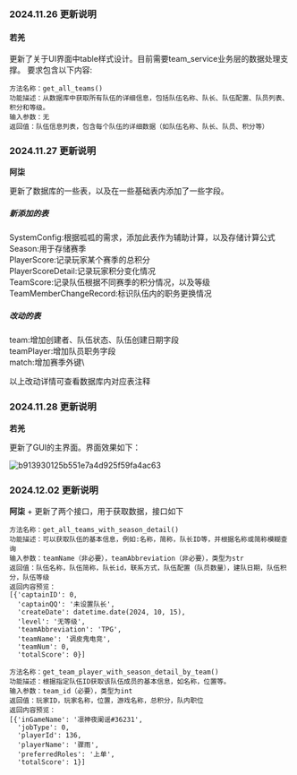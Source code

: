 ### 2024.11.26  更新说明
#### 若羌
更新了关于UI界面中table样式设计。目前需要team_service业务层的数据处理支撑。
要求包含以下内容:

```shell
方法名称：get_all_teams()
功能描述：从数据库中获取所有队伍的详细信息，包括队伍名称、队长、队伍配置、队员列表、积分和等级。
输入参数：无
返回值：队伍信息列表，包含每个队伍的详细数据（如队伍名称、队长、队员、积分等）
```

### 2024.11.27 更新说明
**阿柒**

更新了数据库的一些表，以及在一些基础表内添加了一些字段。

##### 新添加的表
SystemConfig:根据呱呱的需求，添加此表作为辅助计算，以及存储计算公式\
Season:用于存储赛季\
PlayerScore:记录玩家某个赛季的总积分\
PlayerScoreDetail:记录玩家积分变化情况\
TeamScore:记录队伍根据不同赛季的积分情况，以及等级\
TeamMemberChangeRecord:标识队伍内的职务更换情况

##### 改动的表
team:增加创建者、队伍状态、队伍创建日期字段\
teamPlayer:增加队员职务字段\
match:增加赛季外键\

以上改动详情可查看数据库内对应表注释

### 2024.11.28 更新说明

**若羌**

更新了GUI的主界面。界面效果如下：

![b913930125b551e7a4d925f59fa4ac63](https://zhihuiss2024.oss-cn-nanjing.aliyuncs.com/img/202411281624526.png)


### 2024.12.02 更新说明

**阿柒**
+
更新了两个接口，用于获取数据，接口如下
```shell
方法名称：get_all_teams_with_season_detail()
功能描述：可以获取队伍的基本信息，例如:名称，简称，队长ID等，并根据名称或简称模糊查询
输入参数：teamName（非必要），teamAbbreviation（非必要），类型为str
返回值：队伍名称，队伍简称，队长id，联系方式，队伍配置（队员数量），建队日期，队伍积分，队伍等级
返回内容预览： 
[{'captainID': 0,
  'captainQQ': '未设置队长',
  'createDate': datetime.date(2024, 10, 15),
  'level': '无等级',
  'teamAbbreviation': 'TPG',
  'teamName': '调皮鬼电竞',
  'teamNum': 0,
  'totalScore': 0}]
```

```shell
方法名称：get_team_player_with_season_detail_by_team()
功能描述：根据指定队伍ID获取该队伍成员的基本信息，如名称，位置等。
输入参数：team_id（必要），类型为int
返回值：玩家ID，玩家名称，位置，游戏名称，总积分，队内职位
返回内容预览：
[{'inGameName': '凛神夜阑谣#36231',
  'jobType': 0,
  'playerId': 136,
  'playerName': '骤雨',
  'preferredRoles': '上单',
  'totalScore': 1}]

```